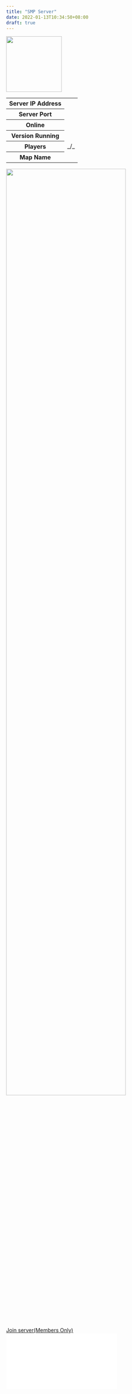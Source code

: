 ```yaml
---
title: "SMP Server"
date: 2022-01-13T10:34:50+08:00
draft: true
---
```

<script src="/scripts/smp-query.js"></script>
<div class="serverstatus pagetitle">
            <div id="pagecontent">
                    <img src="/images/logo.png" class="style-exclude" width="150px">
                    <div class="row">
                        <div class="column">
                            <div class="mypanel">
                                <table>
                                <tbody><tr><th>Server IP Address</th><td><span id="hostname"></span></td></tr>
                                <tr><th>Server Port</th><td><span id="port"></span></td></tr>
                                <tr><th>Online</th><td><span id="isonline"></span></td></tr>
                                <tr><th>Version Running</th><td><span id="version"></span></td></tr>
                                <tr><th>Players</th><td><span id="playeronline">_</span>/<span id="playermax">_</span></td></tr>
                                <tr><th>Map Name</th><td><span id="mapname"></span></td></tr>
                                </tbody></table>
                            </div>
                        </div>
                        <div class="column">
                            <img src="https://gamestatus.xyz/graph/graph_N7SOBwrOiPTDuGv.png?id=1642503126590" alt="" width="80%"/>
                        </div>
                    </div>
                    <a class="button button-green" href="https://link.worldofsteelcraft.tk/smp-save">Join server(Members Only)</a>
                </div>
                </div>
                <div class="border padding">
                <embed class="smp-map" src="/wosc/mapindex.html"></embed>
            </div>
            </div>